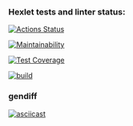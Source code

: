 ### Hexlet tests and linter status:

[![Actions Status](https://github.com/Dar1aK/backend-project-46/actions/workflows/hexlet-check.yml/badge.svg)](https://github.com/Dar1aK/backend-project-46/actions)

[![Maintainability](https://api.codeclimate.com/v1/badges/1e2b2f15e5087078dd56/maintainability)](https://codeclimate.com/github/Dar1aK/backend-project-46/maintainability)

[![Test Coverage](https://api.codeclimate.com/v1/badges/1e2b2f15e5087078dd56/test_coverage)](https://codeclimate.com/github/Dar1aK/backend-project-46/test_coverage)

[![build](https://github.com/Dar1aK/backend-project-46/actions/workflows/build.yml/badge.svg)](https://github.com/Dar1aK/backend-project-46/actions/workflows/build.yml)

### gendiff

[![asciicast](https://asciinema.org/a/FVew4qwyJMUF9a00rxnGLTxML.svg)](https://asciinema.org/a/FVew4qwyJMUF9a00rxnGLTxML)
